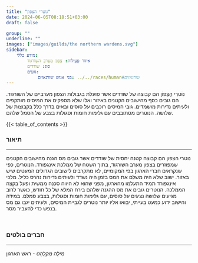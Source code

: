 ```yaml
---
title: "נוטרי הצפון"
date: 2024-06-05T08:18:51+03:00
draft: false

group: ""
underline: ""
images: ["images/guilds/the northern wardens.svg"]
sidebar:
    מידע כללי:
        איזור פעילות: צפון מערב השורגוד
        סוג: שודדים
        גזעים:
            בני אנוש שורגאזים: ../../races/human#שורגאזים
---
```


נוֹטרִי הָצַפוֹן הם קבוצה של שודדים אשר פועלת בגבולות הצפון מערביים של השורגוד. הם גובים כסף מהישובים הקטנים באיזור ואלו שלא מספקים את המיסים מותקפים ולעיתים נדירות מושמדים. גובי המיסים רוכבים על סוסים ובאים בדרך כלל בקבוצות של שלושה. הנוטרים מסתובבים עם גלימות חומות וסגולות בצבע של הסמל שלהם. 

<!--more-->

{{< table_of_contents >}}

### תיאור

---

נוטרי הצפון הם קבוצה קטנה יחסית של שודדים אשר גובים מס הגנה מהישובים הקטנים שמפוזרים בצפון מערב השורגוד, בתוך השטח של ממלכת אינגפורד. הנוטרים, כפי שנקראים חברי הארגון בפי המקומיים, לא מתקרבים לישובים הגדולים המעטים שיש באזור. ישוב שלא היה משלם את המס בזמן היה נשדד ולעיתים נדירות נהרס כליל. מלכי אינגפורד תמיד התעלמו מהארגון, מפני שהוא לא היווה סכנה ממשית ופעל בקצה הממלכה. הנוטרים גובים את מס ההגנה שלהם בירח המלא של כל חודש, כאשר לרוב מגיעים שלושה נציגים על סוסים, עם גלימות חומות וסגולות, בצבע סמלם. במידה והישוב ידוע כמעט בעייתי, יבואו אליו יותר נוטרים לגביית המיסים, ולעיתים יגבו גם מס בנפש כדי להעביר מסר. 

&nbsp;

### חברים בולטים 

---

_מִילַה מִקלַהַט_ - ראש הארגון